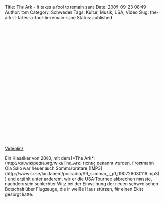 Title: The Ark - It takes a fool to remain sane
Date: 2009-09-23 08:49
Author: tom
Category: Schweden
Tags: Kultur, Musik, USA, Video
Slug: the-ark-it-takes-a-fool-to-remain-sane
Status: published

<p>
<object width="480" height="385">
<param name="movie" value="http://www.youtube-nocookie.com/v/GNay6BNhpDA&amp;hl=en&amp;fs=1&amp;"></param><param name="allowFullScreen" value="true"></param><param name="allowscriptaccess" value="always"></param>

<embed src="http://www.youtube-nocookie.com/v/GNay6BNhpDA&amp;hl=en&amp;fs=1&amp;" type="application/x-shockwave-flash" allowscriptaccess="always" allowfullscreen="true" width="480" height="385">
</embed>
</object>
  
[Videolink](http://www.youtube.com/watch?v=GNay6BNhpDA)

</p>
Ein Klassiker von 2000, mit dem [*The
Ark*](http://de.wikipedia.org/wiki/The_Ark) richtig bekannt wurden.
Frontmann Ola Salo war heuer auch Sommarpratare
([MP3](http://www.sr.se/laddahem/podradio/SR_sommar_i_p1_090726030119.mp3))
und erzählt unter anderem, wie er die USA-Tournee abbrechen musste,
nachdem sein schlechter Witz bei der Einweihung der neuen schwedischen
Botschaft über Flugzeuge, die in weiße Haus stürzen, für einen Eklat
gesorgt hatte.

